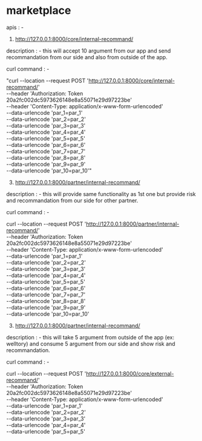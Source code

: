 # marketplace
apis : - 

1)  http://127.0.0.1:8000/core/internal-recommand/

description : - this will accept 10 argument from our app and send recommandation
from our side and also from outside of the app.

curl command : - 

"curl --location --request POST 'http://127.0.0.1:8000/core/internal-recommand/' \
--header 'Authorization: Token 20a2fc002dc5973626148e8a55071e29d97223be' \
--header 'Content-Type: application/x-www-form-urlencoded' \
--data-urlencode 'par_1=par_1' \
--data-urlencode 'par_2=par_2' \
--data-urlencode 'par_3=par_3' \
--data-urlencode 'par_4=par_4' \
--data-urlencode 'par_5=par_5' \
--data-urlencode 'par_6=par_6' \
--data-urlencode 'par_7=par_7' \
--data-urlencode 'par_8=par_8' \
--data-urlencode 'par_9=par_9' \
--data-urlencode 'par_10=par_10'"

3)  http://127.0.0.1:8000/partner/internal-recommand/

description : - this will provide same functionality as 1st one but provide 
risk and recommandation from our side for other partner.

curl command : - 

curl --location --request POST 'http://127.0.0.1:8000/partner/internal-recommand/' \
--header 'Authorization: Token 20a2fc002dc5973626148e8a55071e29d97223be' \
--header 'Content-Type: application/x-www-form-urlencoded' \
--data-urlencode 'par_1=par_1' \
--data-urlencode 'par_2=par_2' \
--data-urlencode 'par_3=par_3' \
--data-urlencode 'par_4=par_4' \
--data-urlencode 'par_5=par_5' \
--data-urlencode 'par_6=par_6' \
--data-urlencode 'par_7=par_7' \
--data-urlencode 'par_8=par_8' \
--data-urlencode 'par_9=par_9' \
--data-urlencode 'par_10=par_10'

3) http://127.0.0.1:8000/partner/internal-recommand/

description : - this will take 5 argument from outside of the app (ex: welltory)
and consume 5 argument from our side and show risk and recommandation.

curl command : - 

curl --location --request POST 'http://127.0.0.1:8000/core/external-recommand/' \
--header 'Authorization: Token 20a2fc002dc5973626148e8a55071e29d97223be' \
--header 'Content-Type: application/x-www-form-urlencoded' \
--data-urlencode 'par_1=par_1' \
--data-urlencode 'par_2=par_2' \
--data-urlencode 'par_3=par_3' \
--data-urlencode 'par_4=par_4' \
--data-urlencode 'par_5=par_5'



